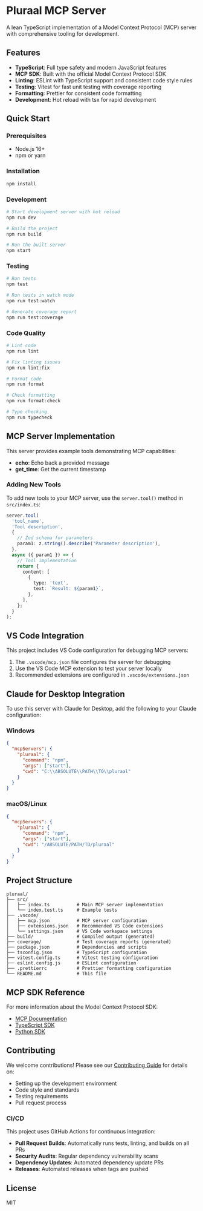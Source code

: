 # Pluraal MCP Server

A lean TypeScript implementation of a Model Context Protocol (MCP) server with comprehensive tooling for development.

## Features

- **TypeScript**: Full type safety and modern JavaScript features
- **MCP SDK**: Built with the official Model Context Protocol SDK
- **Linting**: ESLint with TypeScript support and consistent code style rules
- **Testing**: Vitest for fast unit testing with coverage reporting
- **Formatting**: Prettier for consistent code formatting
- **Development**: Hot reload with tsx for rapid development

## Quick Start

### Prerequisites

- Node.js 16+
- npm or yarn

### Installation

```bash
npm install
```

### Development

```bash
# Start development server with hot reload
npm run dev

# Build the project
npm run build

# Run the built server
npm start
```

### Testing

```bash
# Run tests
npm test

# Run tests in watch mode
npm run test:watch

# Generate coverage report
npm run test:coverage
```

### Code Quality

```bash
# Lint code
npm run lint

# Fix linting issues
npm run lint:fix

# Format code
npm run format

# Check formatting
npm run format:check

# Type checking
npm run typecheck
```

## MCP Server Implementation

This server provides example tools demonstrating MCP capabilities:

- **echo**: Echo back a provided message
- **get_time**: Get the current timestamp

### Adding New Tools

To add new tools to your MCP server, use the `server.tool()` method in `src/index.ts`:

```typescript
server.tool(
  'tool_name',
  'Tool description',
  {
    // Zod schema for parameters
    param1: z.string().describe('Parameter description'),
  },
  async ({ param1 }) => {
    // Tool implementation
    return {
      content: [
        {
          type: 'text',
          text: `Result: ${param1}`,
        },
      ],
    };
  }
);
```

## VS Code Integration

This project includes VS Code configuration for debugging MCP servers:

1. The `.vscode/mcp.json` file configures the server for debugging
2. Use the VS Code MCP extension to test your server locally
3. Recommended extensions are configured in `.vscode/extensions.json`

## Claude for Desktop Integration

To use this server with Claude for Desktop, add the following to your Claude configuration:

### Windows

```json
{
  "mcpServers": {
    "pluraal": {
      "command": "npm",
      "args": ["start"],
      "cwd": "C:\\ABSOLUTE\\PATH\\TO\\pluraal"
    }
  }
}
```

### macOS/Linux

```json
{
  "mcpServers": {
    "pluraal": {
      "command": "npm",
      "args": ["start"],
      "cwd": "/ABSOLUTE/PATH/TO/pluraal"
    }
  }
}
```

## Project Structure

```
pluraal/
├── src/
│   ├── index.ts          # Main MCP server implementation
│   └── index.test.ts     # Example tests
├── .vscode/
│   ├── mcp.json          # MCP server configuration
│   ├── extensions.json   # Recommended VS Code extensions
│   └── settings.json     # VS Code workspace settings
├── build/                # Compiled output (generated)
├── coverage/             # Test coverage reports (generated)
├── package.json          # Dependencies and scripts
├── tsconfig.json         # TypeScript configuration
├── vitest.config.ts      # Vitest testing configuration
├── eslint.config.js      # ESLint configuration
├── .prettierrc           # Prettier formatting configuration
└── README.md             # This file
```

## MCP SDK Reference

For more information about the Model Context Protocol SDK:

- [MCP Documentation](https://modelcontextprotocol.io/)
- [TypeScript SDK](https://github.com/modelcontextprotocol/typescript-sdk)
- [Python SDK](https://github.com/modelcontextprotocol/create-python-server)

## Contributing

We welcome contributions! Please see our [Contributing Guide](CONTRIBUTING.md) for details on:

- Setting up the development environment
- Code style and standards
- Testing requirements
- Pull request process

### CI/CD

This project uses GitHub Actions for continuous integration:

- **Pull Request Builds**: Automatically runs tests, linting, and builds on all PRs
- **Security Audits**: Regular dependency vulnerability scans
- **Dependency Updates**: Automated dependency update PRs
- **Releases**: Automated releases when tags are pushed

## License

MIT
